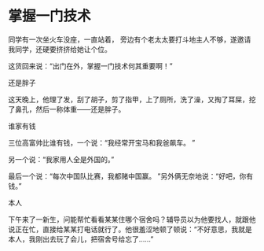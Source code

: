 # 掌握一门技术

同学有一次坐火车没座，一直站着， 旁边有个老太太要打斗地主人不够，遂邀请我同学，还硬要挤挤给她让个位。 

这货回来说：“出门在外，掌握一门技术何其重要啊！” 

还是胖子 

这天晚上，他理了发，刮了胡子，剪了指甲，上了厕所，洗了澡，又掏了耳屎，挖了鼻孔，然后一称体重——还是胖子。 

谁家有钱 

三位高富帅比谁有钱，一个说：“我经常开宝马和我爸飙车。 ” 

另一个说：“我家用人全是外国的。” 

最后一个说：“每次中国队比赛，我都赌中国赢。 ”另外俩无奈地说：“好吧，你有钱。” 

本人 

下午来了一新生，问能帮忙看看某某住哪个宿舍吗？辅导员以为他要找人，就跟他说正在忙，直接给某某打电话就行了。他很羞涩地顿了顿说：“不好意思，我就是本人，我刚出去玩了会儿，把宿舍号给忘了……”